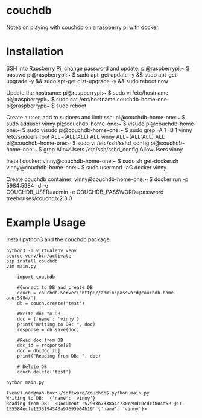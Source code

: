 # couchdb

Notes on playing with couchdb on a raspberry pi with docker.

# Installation

SSH into Rapsberry Pi, change password and update:
	pi@raspberrypi:~ $ passwd 
	pi@raspberrypi:~ $ sudo apt-get update -y && sudo apt-get upgrade -y && sudo apt-get dist-upgrade -y && sudo reboot now

Update the hostname:
	pi@raspberrypi:~ $ sudo vi /etc/hostname
	pi@raspberrypi:~ $ sudo cat /etc/hostname 
	couchdb-home-one
	pi@raspberrypi:~ $ sudo reboot

Create a user, add to sudoers and limit ssh:
	pi@couchdb-home-one:~ $ sudo adduser vinny
	pi@couchdb-home-one:~ $ visudo 
	pi@couchdb-home-one:~ $ sudo visudo 
	pi@couchdb-home-one:~ $ sudo grep -A 1 -B 1 vinny /etc/sudoers
	root	ALL=(ALL:ALL) ALL
	vinny    ALL=(ALL:ALL) ALL
	pi@couchdb-home-one:~ $ sudo vi /etc/ssh/sshd_config 
	pi@couchdb-home-one:~ $ grep AllowUsers /etc/ssh/sshd_config 
	AllowUsers vinny

Install docker:
	vinny@couchdb-home-one:~ $ sudo sh get-docker.sh
	vinny@couchdb-home-one:~ $ sudo usermod -aG docker vinny

Create couchdb container:
	vinny@couchdb-home-one:~ $ docker run -p 5984:5984 -d -e \
	COUCHDB_USER=admin -e COUCHDB_PASSWORD=password treehouses/couchdb:2.3.0

# Example Usage

Install python3 and the couchdb package:

	python3 -m virtualenv venv
	source venv/bin/activate
	pip install couchdb
	vim main.py 

		import couchdb

		#Connect to DB and create DB
		couch = couchdb.Server('http://admin:password@couchdb-home-one:5984/')
		db = couch.create('test')

		#Write doc to DB
		doc = {'name': 'vinny'}
		print("Writing to DB: ", doc)
		response = db.save(doc)

		#Read doc from DB
		doc_id = response[0]
		doc = db[doc_id]
		print("Reading from DB: ", doc)

		# Delete DB
		couch.delete('test')

	python main.py 

	(venv) nan@nan-box:~/software/couchdb$ python main.py 
	Writing to DB:  {'name': 'vinny'}
	Reading from DB:  <Document '57933b7338a4c730ce0dc9cdc4004d62'@'1-155584ecfe1233194543a97695b04b19' {'name': 'vinny'}>
